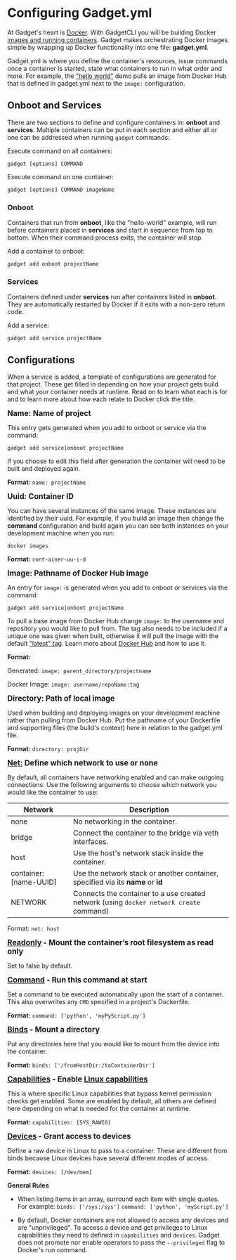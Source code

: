 # Configuring Gadget.yml

At Gadget's heart is [Docker](https://docs.docker.com/). With GadgetCLI you will be building Docker [images and running containers](https://docs.docker.com/get-started/#a-brief-explanation-of-containers). Gadget makes orchestrating Docker images simple by wrapping up Docker functionality into one file: **gadget.yml**. 

Gadget.yml is where you define the container's resources, issue commands once a container is started, state what containers to run in what order and more. For example, the ["hello world"](http://ntc-docs-unstable.surge.sh/gadget.html#hello-world) demo pulls an image from Docker Hub that is defined in gadget.yml next to the `image:` configuration.  

## Onboot and Services

There are two sections to define and configure containers in: **onboot** and **services**. Multiple containers can be put in each section and either all or one can be addressed when running `gadget` commands:

Execute command on all containers:

```
gadget [options] COMMAND 
```

Execute command on one container:

```
gadget [options] COMMAND imageName
```

### Onboot

Containers that run from **onboot**, like the "hello-world" example, will run before containers placed in **services** and start in sequence from top to bottom. When their command process exits, the container will stop. 

Add a container to onboot:

```
gadget add onboot projectName
```

### Services

Containers defined under **services** run after containers listed in **onboot**. They are automatically restarted by Docker if it exits with a non-zero return code. 

Add a service:

```
gadget add service projectName
```

## Configurations

When a service is added, a template of configurations are generated for that project. These get filled in depending on how your project gets build and what your container needs at runtime. Read on to learn what each is for and to learn more about how each relate to Docker click the title.

<span style="font-size: 17px">**Name: Name of project**</span>

This entry gets generated when you add to onboot or service via the command:

```	
gadget add service|onboot projectName
``` 
	
If you choose to edit this field after generation the container will need to be built and deployed again.

__Format:__ `name: projectName`

<span style="font-size: 17px">**Uuid: Container ID**</span>

You can have several instances of the same image. These instances are identified by their uuid. For example, if you build an image then change the **command** configuration and build again you can see both instances on your development machine when you run:
	
```
docker images
```
__Format:__ `cont-ainer-uu-i-d`	

<span style="font-size: 17px">**Image: Pathname of Docker Hub image**</span>

An entry for `image:` is generated when you add to onboot or services via the command:

```
gadget add service|onboot projectName
```
	
To pull a base image from Docker Hub change `image:` to the username and repository you would like to pull from. The tag also needs to be included if a unique one was given when built, otherwise it will pull the image with the default ["latest" tag](https://docs.docker.com/get-started/part2/#tag-the-image). Learn more about [Docker Hub](https://docs.docker.com/docker-hub/) and how to use it.

__Format:__

Generated: `image: parent_directory/projectname`

Docker Image: `image: username/repoName:tag`
	
<span style="font-size: 17px">**Directory: Path of local image**</span>

Used when building and deploying images on your development machine rather than pulling from Docker Hub. Put the pathname of your Dockerfile and supporting files (the build's context) here in relation to the gadget.yml file. 

__Format:__ `directory: projDir`
	
<span style="font-size: 17px">**[Net:](https://docs.docker.com/engine/reference/run/#network-settings) Define which network to use or none**</span>

By default, all containers have networking enabled and can make outgoing connections. Use the following arguments to choose which network you would like the container to use:

| Network                | Description                                                                             |
|------------------------|-----------------------------------------------------------------------------------------|
| none                   | No networking in the container.                                                         |
| bridge                 | Connect the container to the bridge via veth interfaces.                                |
| host                   | Use the host's network stack inside the container.                                      |
| container: [name-UUID] | Use the network stack or another container, specified via its __name__ or __id__        |
| NETWORK                | Connects the container to a use created network (using `docker network create` command) |

Format: `net: host`  

<span style="font-size: 17px">**[Readonly](https://docs.docker.com/engine/reference/commandline/run/#usage) - Mount the container’s root filesystem as read only**</span>

Set to false by default.

<span style="font-size: 17px">**[Command](https://docs.docker.com/engine/reference/builder/#cmd) - Run this command at start**</span>
	
Set a command to be executed automatically upon the start of a container. This also overwrites any `CMD` specified in a project's Dockerfile.

__Format:__ `command: ['python', 'myPyScript.py']`
	
<span style="font-size: 17px">**[Binds](https://docs.docker.com/engine/reference/commandline/run/#mount-volume--v-read-only) - Mount a directory**</span> 
	
Put any directories here that you would like to mount from the device into the container. 

__Format:__ `binds: ['/fromHostDir:/toContainerDir']`

<span style="font-size: 17px">**[Capabilities](https://docs.docker.com/engine/reference/run/#runtime-privilege-and-linux-capabilities) - Enable [Linux capabilities](http://man7.org/linux/man-pages/man7/capabilities.7.html)**</span>
	
This is where specific Linux capabilities that bypass kernel permission checks get enabled. Some are enabled by default, all others are defined here depending on what is needed for the container at runtime.

__Format:__ `capabilities: [SYS_RAWIO]`

<span style="font-size: 17px">**[Devices](https://docs.docker.com/engine/reference/run/#runtime-privilege-and-linux-capabilities) - Grant access to devices**</span>
	
Define a raw device in Linux to pass to a container. These are different from binds because Linux devices have several different modes of access.

__Format:__ `devices: [/dev/mem]`

**General Rules**

* When listing items in an array, surround each item with single quotes. For example:
	`binds: ['/sys:/sys']`
	`command: ['python', 'myScript.py']`
	
* By default, Docker containers are not allowed to access any devices and are "unprivileged". To access a device and get privileges to Linux capabilities they need to defined in `capabilities` and `devices`. Gadget does not promote nor enable operators to pass the `--privileged` flag to Docker's run command.




